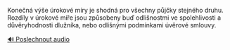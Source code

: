 
Konečná výše úrokové míry je shodná pro všechny půjčky stejného druhu. Rozdíly v úrokové míře jsou způsobeny buď odlišnostmi ve spolehlivosti a důvěryhodnosti dlužníka, nebo odlišnými podmínkami úvěrové smlouvy.

[🔊 Poslechnout audio](/data/7-paragraphs/audio/chapter_83/para_006-Konen-ve-rokov-mry-je-shodn-pro-vechny-p.mp3)
